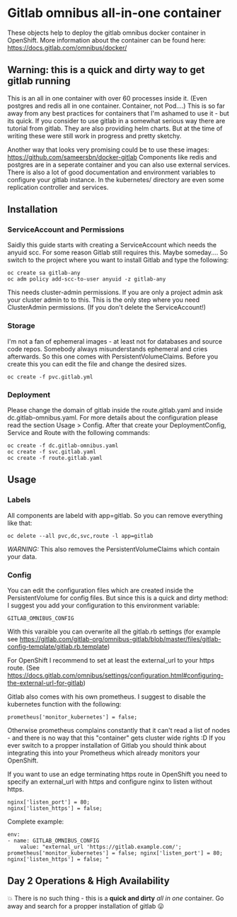 # Gitlab omnibus all-in-one container
These objects help to deploy the gitlab omnibus docker container in OpenShift. More information about the container can be found here: https://docs.gitlab.com/omnibus/docker/

## Warning: this is a quick and dirty way to get gitlab running
This is an all in one container with over 60 processes inside it. (Even postgres and redis all in one container. Container, not Pod....)
This is so far away from any best practices for containers that I'm ashamed to use it - but its quick.
If you consider to use gitlab in a somewhat serious way there are tutorial from gitlab. They are also providing helm charts. But at the time of writing these were still work in progress and pretty sketchy.

Another way that looks very promising could be to use these images: https://github.com/sameersbn/docker-gitlab
Components like redis and postgres are in a seperate container and you can also use external services. There is also a lot of good documentation and environment variables to configure your gitlab instance. In the kubernetes/ directory are even some replication controller and services.

## Installation
### ServiceAccount and Permissions
Saidly this guide starts with creating a ServiceAccount which needs the anyuid scc. For some reason Gitlab still requires this. Maybe someday....
So switch to the project where you want to install Gitlab and type the following:
```
oc create sa gitlab-any
oc adm policy add-scc-to-user anyuid -z gitlab-any
```
This needs cluster-admin permissions. If you are only a project admin ask your cluster admin to to this. This is the only step where you need ClusterAdmin permissions. (If you don't delete the ServiceAccount!)

### Storage
I'm not a fan of ephemeral images - at least not for databases and source code repos. Somebody always misunderstands ephemeral and cries afterwards. So this one comes with PersistentVolumeClaims.
Before you create this you can edit the file and change the desired sizes.
```
oc create -f pvc.gitlab.yml
```

### Deployment
Please change the domain of gitlab inside the route.gitlab.yaml and inside dc.gitlab-omnibus.yaml. For more details about the configuration please read the section Usage > Config.
After that create your DeploymentConfig, Service and Route with the following commands:
```
oc create -f dc.gitlab-omnibus.yaml
oc create -f svc.gitlab.yaml
oc create -f route.gitlab.yaml
```

## Usage

### Labels
All components are labeld with app=gitlab. So you can remove everything like that:
```
oc delete --all pvc,dc,svc,route -l app=gitlab
```
*WARNING:* This also removes the PersistentVolumeClaims which contain your data.

### Config
You can edit the configuration files which are created inside the PersistentVolume for config files. But since this is a quick and dirty method: I suggest you add your configuration to this environment variable:
```
GITLAB_OMNIBUS_CONFIG
```
With this varaible you can overwrite all the gitlab.rb settings (for example see https://gitlab.com/gitlab-org/omnibus-gitlab/blob/master/files/gitlab-config-template/gitlab.rb.template)

For OpenShift I recommend to set at least the external_url to your https route. (See https://docs.gitlab.com/omnibus/settings/configuration.html#configuring-the-external-url-for-gitlab)

Gitlab also comes with his own prometheus. I suggest to disable the kubernetes function with the following:
```
prometheus['monitor_kubernetes'] = false;
```
Otherwise prometheus complains constantly that it can't read a list of nodes - and there is no way that this "container" gets cluster wide rights :D
If you ever switch to a propper installation of Gitlab you should think about integrating this into your Prometheus which already monitors your OpenShift.

If you want to use an edge terminating https route in OpenShift you need to specify an external_url with https and configure nginx to listen without https.
```
nginx['listen_port'] = 80; 
nginx['listen_https'] = false; 
```

Complete example:
```
env:
- name: GITLAB_OMNIBUS_CONFIG
    value: "external_url 'https://gitlab.example.com/'; prometheus['monitor_kubernetes'] = false; nginx['listen_port'] = 80; nginx['listen_https'] = false; "

```

## Day 2 Operations & High Availability
💥 There is no such thing - this is a **quick and dirty** *all in one* container. Go away and search for a propper installation of gitlab 😛 